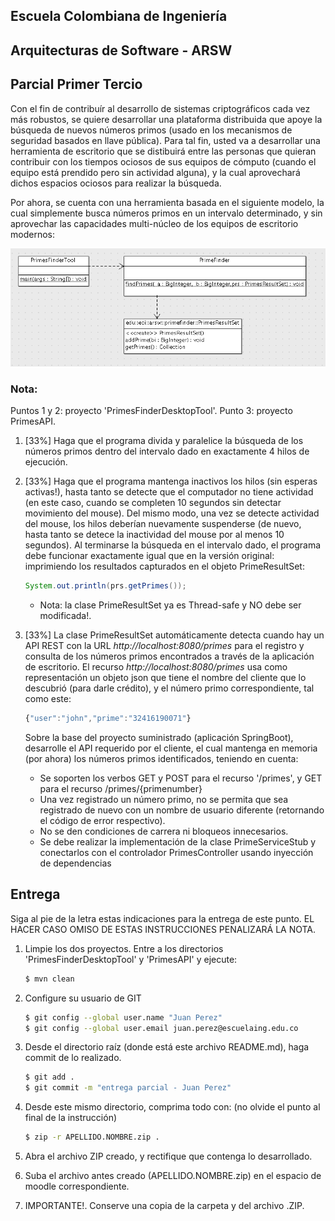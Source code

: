 
## Escuela Colombiana de Ingeniería
## Arquitecturas de Software - ARSW
## Parcial Primer Tercio
 
Con el fin de contribuír al desarrollo de sistemas criptográficos cada vez más robustos, se quiere desarrollar una plataforma distribuida que apoye la búsqueda de nuevos números primos (usado en los mecanismos de seguridad basados en llave pública). Para tal fin, usted va a desarrollar una herramienta de escritorio que se distibuirá entre las personas que quieran contribuir con los tiempos ociosos de sus equipos de cómputo (cuando el equipo está prendido pero sin actividad alguna), y la cual aprovechará dichos espacios ociosos para realizar la búsqueda.

Por ahora, se cuenta con una herramienta basada en el siguiente modelo, la cual simplemente busca números primos en un intervalo determinado, y sin aprovechar las capacidades multi-núcleo de los equipos de escritorio modernos:

![](img/model.png)

### Nota: 

Puntos 1 y 2: proyecto 'PrimesFinderDesktopTool'.
Punto 3: proyecto PrimesAPI.

1. [33%] Haga que el programa divida y paralelice la búsqueda de los números primos dentro del intervalo dado en exactamente 4 hilos de ejecución.

2. [33%] Haga que el programa mantenga inactivos los hilos (sin esperas activas!), hasta tanto se detecte que el computador no tiene actividad (en este caso, cuando se completen 10 segundos sin detectar movimiento del mouse). Del mismo modo, una vez se detecte actividad del mouse, los hilos deberían nuevamente suspenderse (de nuevo, hasta tanto se detece la inactividad del mouse por al menos 10 segundos). Al terminarse la búsqueda en el intervalo dado, el programa debe funcionar exactamente igual que en la versión original: imprimiendo los resultados capturados en el objeto PrimeResultSet:

    ```java
    System.out.println(prs.getPrimes());
    ```
    * Nota: la clase PrimeResultSet ya es Thread-safe y NO debe ser modificada!.

3. [33%] La clase PrimeResultSet automáticamente detecta cuando hay un API REST con la URL _http://localhost:8080/primes_ para el registro y consulta de los números primos encontrados a través de la aplicación de escritorio. El recurso _http://localhost:8080/primes_ usa como representación un objeto json que tiene el nombre del cliente que lo descubrió (para darle crédito), y el número primo correspondiente, tal como este:

    ```javascript
    {"user":"john","prime":"32416190071"}
    ```

    Sobre la base del proyecto suministrado (aplicación SpringBoot), desarrolle el API requerido por el cliente, el cual mantenga en memoria (por ahora) los números primos identificados, teniendo en cuenta:

    * Se soporten los verbos GET y POST para el recurso '/primes', y GET para el recurso /primes/{primenumber}
    * Una vez registrado un número primo, no se permita que sea registrado de nuevo con un nombre de usuario diferente (retornando el código de error respectivo).
    * No se den condiciones de carrera ni bloqueos innecesarios.
    * Se debe realizar la implementación de la clase PrimeServiceStub y conectarlos con el controlador PrimesController usando inyección de dependencias



## Entrega

Siga al pie de la letra estas indicaciones para la entrega de este punto. EL
HACER CASO OMISO DE ESTAS INSTRUCCIONES PENALIZARÁ LA NOTA.

1. Limpie los dos proyectos. Entre a los directorios 'PrimesFinderDesktopTool' y 
'PrimesAPI' y ejecute:


	```bash
    $ mvn clean
    ```

1. Configure su usuario de GIT

	```bash
    $ git config --global user.name "Juan Perez"
    $ git config --global user.email juan.perez@escuelaing.edu.co
    ```

2. Desde el directorio raíz (donde está este archivo README.md), haga commit de
   lo realizado.

	```bash
    $ git add .
    $ git commit -m "entrega parcial - Juan Perez"
    ```


3. Desde este mismo directorio, comprima todo con: (no olvide el punto al final de la instrucción)

	```bash
    $ zip -r APELLIDO.NOMBRE.zip .
    ```
4. Abra el archivo ZIP creado, y rectifique que contenga lo desarrollado.

4. Suba el archivo antes creado (APELLIDO.NOMBRE.zip) en el espacio de moodle correspondiente.

5. IMPORTANTE!. Conserve una copia de la carpeta y del archivo .ZIP.
 
